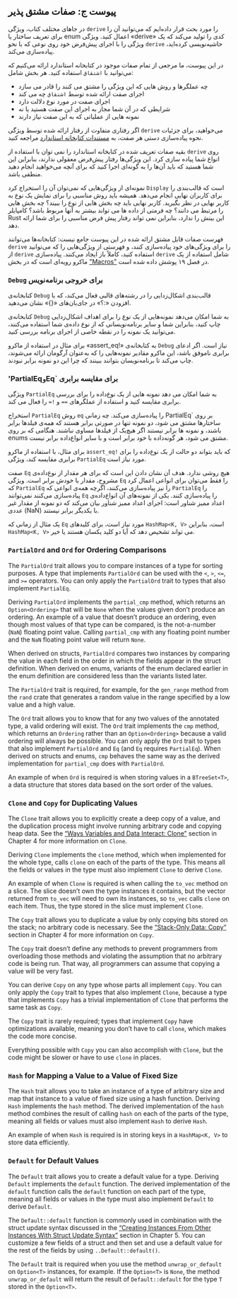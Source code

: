 ## پیوست ج: صفات مشتق پذیر

در جاهای مختلف کتاب، ویژگی `derive` را مورد بحث قرار داده‌ایم که می‌توانید آن را برای تعریف ساختار یا enum اعمال کنید. ویژگی «derive» کدی را تولید می‌کند که یک ویژگی را با اجرای پیش‌فرض خود روی نوعی که با نحو `derive` حاشیه‌نویسی کرده‌اید، پیاده‌سازی می‌کند.

در این پیوست، ما مرجعی از تمام صفات موجود در کتابخانه استاندارد ارائه می‌کنیم که می‌توانید با `اشتقاق` استفاده کنید. هر بخش شامل:

* چه عملگرها و روش هایی که این ویژگی را مشتق می کنند را قادر می سازد
* اجرای صفت ارائه شده توسط `اشتقاق` چه می کند
* اجرای صفت در مورد نوع دلالت دارد
* شرایطی که در آن شما مجاز به اجرای این صفت هستید یا نه
* نمونه هایی از عملیاتی که به این صفت نیاز دارند

اگر رفتاری متفاوت از رفتار ارائه شده توسط ویژگی `derive` می‌خواهید،
برای جزئیات نحوه پیاده‌سازی دستی هر صفت، به [مستندات کتابخانه استاندارد](../std/index.html)<!-- ignore --> مراجعه کنید.

بقیه صفات تعریف شده در کتابخانه استاندارد را نمی توان با استفاده از `derive` روی انواع شما پیاده سازی کرد.
این ویژگی‌ها رفتار پیش‌فرض معقولی ندارند،
بنابراین این شما هستید که باید آن‌ها را به گونه‌ای اجرا کنید که برای آنچه می‌خواهید انجام دهید منطقی باشد.

نمونه‌ای از ویژگی‌هایی که نمی‌توان آن را استخراج کرد `Display` است که قالب‌بندی را برای کاربران نهایی انجام می‌دهد.
همیشه باید روش مناسبی را برای نمایش یک نوع به کاربر نهایی در نظر بگیرید.
کاربر نهایی باید چه بخش هایی از نوع را ببیند؟ چه بخش هایی را مرتبط می دانند؟
چه فرمتی از داده ها می تواند بیشتر به آنها مربوط باشد؟
کامپایلر Rust این بینش را ندارد، بنابراین نمی تواند رفتار پیش فرض مناسبی را برای شما ارائه دهد.

فهرست صفات قابل مشتق ارائه شده در این پیوست جامع نیست:
کتابخانه‌ها می‌توانند `derive` را برای ویژگی‌های خود پیاده‌سازی کنند،
و فهرستی از ویژگی‌هایی را که می‌توانید از `derive` استفاده کنید، کاملاً باز ایجاد می‌کنند.
پیاده‌سازی `derive` شامل استفاده از یک ماکرو رویه‌ای است که در بخش ["Macros"][macros]<!-- ignore --> در فصل ۱۹ پوشش داده شده است.

###  `Debug` برای خروجی برنامه‌نویس

کتابخانه‌ی `Debug` قالب‌بندی اشکال‌زدایی را در رشته‌های قالبی فعال می‌کند،
که با افزودن «:؟» در جای‌بان‌های «{}» نشان می‌دهید.

کتابخانه‌ی `Debug` به شما امکان می‌دهد نمونه‌هایی از یک نوع را برای اهداف اشکال‌زدایی چاپ کنید،
بنابراین شما و سایر برنامه‌نویسانی که از نوع داده‌ی شما استفاده می‌کنند،
می‌توانید یک نمونه را در نقطه خاصی از اجرای برنامه بررسی کنید.

برای مثال در استفاده از ماکرو «assert_eq!» به کتابخانه‌ی `Debug`  نیاز است.
اگر ادعای برابری ناموفق باشد، این ماکرو مقادیر نمونه‌هایی را که به‌عنوان آرگومان ارائه می‌شوند،
چاپ می‌کند تا برنامه‌نویسان بتوانند ببینند که چرا این دو نمونه برابر نبودند.

### 'PartialEq` و `Eq` برای مقایسه برابری

ویژگی `PartialEq` به شما امکان می دهد نمونه هایی از یک نوع‌داده را برای بررسی برابری مقایسه کنید
و استفاده از عملگرهای `==` و `!=` را فعال می کند.

استخراج `PartialEq` روش `eq` را پیاده‌سازی می‌کند. چه زمانی
PartialEq` بر روی ساختارها مشتق می شود،
دو نمونه تنها در صورتی برابر هستند که *همه*‌ی فیلدها برابر باشند، 
و نمونه ها برابر نیستند اگر هیچ‌یک از فیلدها مساوی نباشند.
هنگامی که بر روی enums مشتق می شود، هر گونه‌داده با خود برابر است و با سایر انواع‌داده برابر نیست.

برای مثال، با استفاده از ماکرو `assert_eq!` که باید بتواند 
دو حالت از یک نوع‌داده را برای برابری مقایسه کند، ویژگی `PartialEq` مورد نیاز است.

صفت `Eq` هیچ روشی ندارد. هدف آن نشان دادن این است که برای هر مقدار از نوع‌داده‌ی مشروح، مقدار با خودش برابر است.
ویژگی `Eq` را فقط می‌توان برای انواعی اعمال کرد که `PartialEq` را نیز پیاده‌سازی می‌کنند،
اگرچه همه‌ی انواعی که `PartialEq` را پیاده‌سازی می‌کنند نمی‌توانند `Eq` را پیاده‌سازی کنند. 
یکی از نمونه‌های آن انواع‌داده‌ی اعداد ممیز شناور است: 
اجرای اعداد ممیز شناور بیان می‌کند که دو نمونه از مقدار غیر عددی (NaN) با یکدیگر برابر نیستند.

یک مثال از زمانی که `Eq` مورد نیاز است، برای کلیدهای `HashMap<K, V>` است، بنابراین
`HashMap<K, V>` می تواند تشخیص دهد که آیا دو کلید یکسان هستند یا خیر.

### `PartialOrd` and `Ord` for Ordering Comparisons

The `PartialOrd` trait allows you to compare instances of a type for sorting
purposes. A type that implements `PartialOrd` can be used with the `<`, `>`,
`<=`, and `>=` operators. You can only apply the `PartialOrd` trait to types
that also implement `PartialEq`.

Deriving `PartialOrd` implements the `partial_cmp` method, which returns an
`Option<Ordering>` that will be `None` when the values given don’t produce an
ordering. An example of a value that doesn’t produce an ordering, even though
most values of that type can be compared, is the not-a-number (`NaN`) floating
point value. Calling `partial_cmp` with any floating point number and the `NaN`
floating point value will return `None`.

When derived on structs, `PartialOrd` compares two instances by comparing the
value in each field in the order in which the fields appear in the struct
definition. When derived on enums, variants of the enum declared earlier in the
enum definition are considered less than the variants listed later.

The `PartialOrd` trait is required, for example, for the `gen_range` method
from the `rand` crate that generates a random value in the range specified by a
low value and a high value.

The `Ord` trait allows you to know that for any two values of the annotated
type, a valid ordering will exist. The `Ord` trait implements the `cmp` method,
which returns an `Ordering` rather than an `Option<Ordering>` because a valid
ordering will always be possible. You can only apply the `Ord` trait to types
that also implement `PartialOrd` and `Eq` (and `Eq` requires `PartialEq`). When
derived on structs and enums, `cmp` behaves the same way as the derived
implementation for `partial_cmp` does with `PartialOrd`.

An example of when `Ord` is required is when storing values in a `BTreeSet<T>`,
a data structure that stores data based on the sort order of the values.

### `Clone` and `Copy` for Duplicating Values

The `Clone` trait allows you to explicitly create a deep copy of a value, and
the duplication process might involve running arbitrary code and copying heap
data. See the [“Ways Variables and Data Interact:
Clone”][ways-variables-and-data-interact-clone]<!-- ignore --> section in
Chapter 4 for more information on `Clone`.

Deriving `Clone` implements the `clone` method, which when implemented for the
whole type, calls `clone` on each of the parts of the type. This means all the
fields or values in the type must also implement `Clone` to derive `Clone`.

An example of when `Clone` is required is when calling the `to_vec` method on a
slice. The slice doesn’t own the type instances it contains, but the vector
returned from `to_vec` will need to own its instances, so `to_vec` calls
`clone` on each item. Thus, the type stored in the slice must implement `Clone`.

The `Copy` trait allows you to duplicate a value by only copying bits stored on
the stack; no arbitrary code is necessary. See the [“Stack-Only Data:
Copy”][stack-only-data-copy]<!-- ignore --> section in Chapter 4 for more
information on `Copy`.

The `Copy` trait doesn’t define any methods to prevent programmers from
overloading those methods and violating the assumption that no arbitrary code
is being run. That way, all programmers can assume that copying a value will be
very fast.

You can derive `Copy` on any type whose parts all implement `Copy`. You can
only apply the `Copy` trait to types that also implement `Clone`, because a
type that implements `Copy` has a trivial implementation of `Clone` that
performs the same task as `Copy`.

The `Copy` trait is rarely required; types that implement `Copy` have
optimizations available, meaning you don’t have to call `clone`, which makes
the code more concise.

Everything possible with `Copy` you can also accomplish with `Clone`, but the
code might be slower or have to use `clone` in places.

### `Hash` for Mapping a Value to a Value of Fixed Size

The `Hash` trait allows you to take an instance of a type of arbitrary size and
map that instance to a value of fixed size using a hash function. Deriving
`Hash` implements the `hash` method. The derived implementation of the `hash`
method combines the result of calling `hash` on each of the parts of the type,
meaning all fields or values must also implement `Hash` to derive `Hash`.

An example of when `Hash` is required is in storing keys in a `HashMap<K, V>`
to store data efficiently.

### `Default` for Default Values

The `Default` trait allows you to create a default value for a type. Deriving
`Default` implements the `default` function. The derived implementation of the
`default` function calls the `default` function on each part of the type,
meaning all fields or values in the type must also implement `Default` to
derive `Default`.

The `Default::default` function is commonly used in combination with the struct
update syntax discussed in the [“Creating Instances From Other Instances With
Struct Update
Syntax”][creating-instances-from-other-instances-with-struct-update-syntax]<!-- ignore -->
section in Chapter 5. You can customize a few fields of a struct and then
set and use a default value for the rest of the fields by using
`..Default::default()`.

The `Default` trait is required when you use the method `unwrap_or_default` on
`Option<T>` instances, for example. If the `Option<T>` is `None`, the method
`unwrap_or_default` will return the result of `Default::default` for the type
`T` stored in the `Option<T>`.

[creating-instances-from-other-instances-with-struct-update-syntax]:
ch05-01-defining-structs.html#creating-instances-from-other-instances-with-struct-update-syntax
[stack-only-data-copy]:
ch04-01-what-is-ownership.html#stack-only-data-copy
[ways-variables-and-data-interact-clone]:
ch04-01-what-is-ownership.html#ways-variables-and-data-interact-clone
[macros]: ch19-06-macros.html#macros
